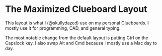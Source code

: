 # The Maximized Clueboard Layout

This layout is what I (@skullydazed) use on my personal Clueboards. I mostly use it for programming, CAD, and general typing.

The most notable change from the default layout is putting Ctrl on the Capslock key. I also swap Alt and Cmd because I mostly use a Mac day to day.
